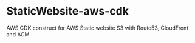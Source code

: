 # StaticWebsite-aws-cdk
AWS CDK construct for AWS Static website S3 with Route53, CloudFront and ACM
